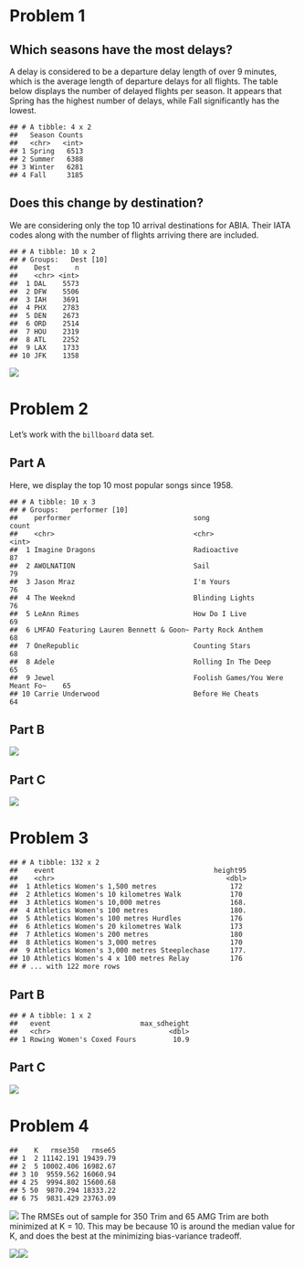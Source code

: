 # Problem 1

## Which seasons have the most delays?

A delay is considered to be a departure delay length of over 9 minutes,
which is the average length of departure delays for all flights. The
table below displays the number of delayed flights per season. It
appears that Spring has the highest number of delays, while Fall
significantly has the lowest.

    ## # A tibble: 4 x 2
    ##   Season Counts
    ##   <chr>   <int>
    ## 1 Spring   6513
    ## 2 Summer   6388
    ## 3 Winter   6281
    ## 4 Fall     3185

## Does this change by destination?

We are considering only the top 10 arrival destinations for ABIA. Their
IATA codes along with the number of flights arriving there are included.

    ## # A tibble: 10 x 2
    ## # Groups:   Dest [10]
    ##    Dest      n
    ##    <chr> <int>
    ##  1 DAL    5573
    ##  2 DFW    5506
    ##  3 IAH    3691
    ##  4 PHX    2783
    ##  5 DEN    2673
    ##  6 ORD    2514
    ##  7 HOU    2319
    ##  8 ATL    2252
    ##  9 LAX    1733
    ## 10 JFK    1358

![](figure-markdown_strict/unnamed-chunk-5-1.png)

# Problem 2

Let’s work with the `billboard` data set.

## Part A

Here, we display the top 10 most popular songs since 1958.

    ## # A tibble: 10 x 3
    ## # Groups:   performer [10]
    ##    performer                              song                             count
    ##    <chr>                                  <chr>                            <int>
    ##  1 Imagine Dragons                        Radioactive                         87
    ##  2 AWOLNATION                             Sail                                79
    ##  3 Jason Mraz                             I'm Yours                           76
    ##  4 The Weeknd                             Blinding Lights                     76
    ##  5 LeAnn Rimes                            How Do I Live                       69
    ##  6 LMFAO Featuring Lauren Bennett & Goon~ Party Rock Anthem                   68
    ##  7 OneRepublic                            Counting Stars                      68
    ##  8 Adele                                  Rolling In The Deep                 65
    ##  9 Jewel                                  Foolish Games/You Were Meant Fo~    65
    ## 10 Carrie Underwood                       Before He Cheats                    64

## Part B

![](figure-markdown_strict/unnamed-chunk-9-1.png)
## Part C

![](figure-markdown_strict/unnamed-chunk-11-1.png)

# Problem 3

    ## # A tibble: 132 x 2
    ##    event                                       height95
    ##    <chr>                                          <dbl>
    ##  1 Athletics Women's 1,500 metres                  172 
    ##  2 Athletics Women's 10 kilometres Walk            170 
    ##  3 Athletics Women's 10,000 metres                 168.
    ##  4 Athletics Women's 100 metres                    180.
    ##  5 Athletics Women's 100 metres Hurdles            176 
    ##  6 Athletics Women's 20 kilometres Walk            173 
    ##  7 Athletics Women's 200 metres                    180 
    ##  8 Athletics Women's 3,000 metres                  170 
    ##  9 Athletics Women's 3,000 metres Steeplechase     177.
    ## 10 Athletics Women's 4 x 100 metres Relay          176 
    ## # ... with 122 more rows

## Part B

    ## # A tibble: 1 x 2
    ##   event                      max_sdheight
    ##   <chr>                             <dbl>
    ## 1 Rowing Women's Coxed Fours         10.9

## Part C

![](figure-markdown_strict/unnamed-chunk-16-1.png)

# Problem 4

    ##    K   rmse350   rmse65
    ## 1  2 11142.191 19439.79
    ## 2  5 10002.406 16982.67
    ## 3 10  9559.562 16060.94
    ## 4 25  9994.802 15600.68
    ## 5 50  9870.294 18333.22
    ## 6 75  9831.429 23763.09

![](figure-markdown_strict/unnamed-chunk-20-1.png)
The RMSEs out of sample for 350 Trim and 65 AMG Trim are both minimized
at K = 10. This may be because 10 is around the median value for K, and
does the best at the minimizing bias-variance tradeoff.

![](figure-markdown_strict/unnamed-chunk-22-1.png)![](DM_Homework_1_files/figure-markdown_strict/unnamed-chunk-22-2.png)
